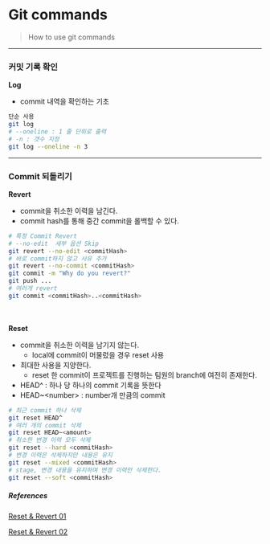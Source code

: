 # Git commands
> How to use git commands
>
---
### 커밋 기록 확인
**Log**
- commit 내역을 확인하는 기초
```bash
단순 사용
git log
# --oneline : 1 줄 단위로 출력
# -n : 갯수 지정
git log --oneline -n 3
```
---
### Commit 되돌리기
**Revert**
- commit을 취소한 이력을 남긴다.
- commit hash를 통해 중간 commit을 롤백할 수 있다.
``` bash
# 특정 Commit Revert
# --no-edit  세부 옵션 Skip
git revert --no-edit <commitHash>
# 바로 commit하지 않고 사유 추가
git revert --no-commit <commitHash>
git commit -m "Why do you revert?"
git push ...
# 여러개 revert
git commit <commitHash>..<commitHash>
```
<br>\
**Reset**
- commit을 취소한 이력을 남기지 않는다.
  - local에 commit이 머물렀을 경우 reset 사용
- 최대한 사용을 지양한다.
    - reset 한 commit이 프로젝트를 진행하는 팀원의 branch에 여전히 존재한다.
- HEAD^ : 하나 당 하나의 commit 기록을 뜻한다
- HEAD~\<number\> : number개 만큼의 commit

``` bash
# 최근 commit 하나 삭제
git reset HEAD^
# 여러 개의 commit 삭제
git reset HEAD~<amount>
# 취소한 변경 이력 모두 삭제
git reset --hard <commitHash>
# 변경 이력은 삭제하지만 내용은 유지
git reset --mixed <commitHash>
# stage, 변경 내용을 유지하며 변경 이력만 삭제한다.
git reset --soft <commitHash>
```

##### References
[Reset & Revert 01](https://kyounghwan01.github.io/etc/git/git-reset-revert/#reset)

[Reset & Revert 02](https://tekken5953.tistory.com/4)
